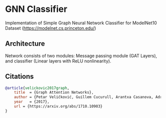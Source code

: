 # GNN Classifier
Implementation of Simple Graph Neural Network Classifier for ModelNet10 Dataset (https://modelnet.cs.princeton.edu/)

## Architecture
Network consists of two modules: Message passing module (GAT Layers), and classifier (Linear layers with ReLU nonlinearity).

## Citations
```bibtex
@article{velickovic2017graph,
    title  = {Graph Attention Networks},
    author = {Petar Veličković, Guillem Cucurull, Arantxa Casanova, Adriana Romero, Pietro Liò and Yoshua Bengio},
    year   = {2017},
    url = {https://arxiv.org/abs/1710.10903}
}
```